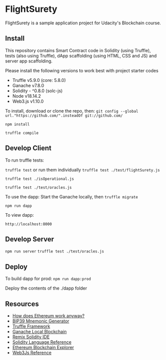 # FlightSurety

FlightSurety is a sample application project for Udacity's Blockchain course.

## Install

This repository contains Smart Contract code in Solidity (using Truffle), tests (also using Truffle), dApp scaffolding (using HTML, CSS and JS) and server app scaffolding.

Please install the following versions to work best with project starter codes

* Truffle v5.9.0 (core: 5.8.0)
* Ganache v7.8.0
* Solidity - ^0.8.0 (solc-js)
* Node v18.14.2
* Web3.js v1.10.0

To install, download or clone the repo, then:
`git config --global url."https://github.com/".insteadOf git://github.com/`

`npm install`

`truffle compile`

## Develop Client

To run truffle tests:

`truffle test`
or run them individually
`truffle test ./test/flightSurety.js`

`truffle test ./isOperational.js`

`truffle test ./test/oracles.js`

To use the dapp:
Start the Ganache locally, then
`truffle migrate`

`npm run dapp`

To view dapp:

`http://localhost:8000`

## Develop Server

`npm run server`
`truffle test ./test/oracles.js`

## Deploy

To build dapp for prod:
`npm run dapp:prod`

Deploy the contents of the ./dapp folder

## Resources

* [How does Ethereum work anyway?](https://medium.com/@preethikasireddy/how-does-ethereum-work-anyway-22d1df506369)
* [BIP39 Mnemonic Generator](https://iancoleman.io/bip39/)
* [Truffle Framework](http://truffleframework.com/)
* [Ganache Local Blockchain](http://truffleframework.com/ganache/)
* [Remix Solidity IDE](https://remix.ethereum.org/)
* [Solidity Language Reference](http://solidity.readthedocs.io/en/v0.4.24/)
* [Ethereum Blockchain Explorer](https://etherscan.io/)
* [Web3Js Reference](https://github.com/ethereum/wiki/wiki/JavaScript-API)
